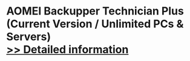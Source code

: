 # AOMEI Backupper Technician Plus (Current Version / Unlimited PCs & Servers)<br />[>> Detailed information](https://secure.shareit.com/shareit/product.html?productid=300870337&affiliateid=200057808)